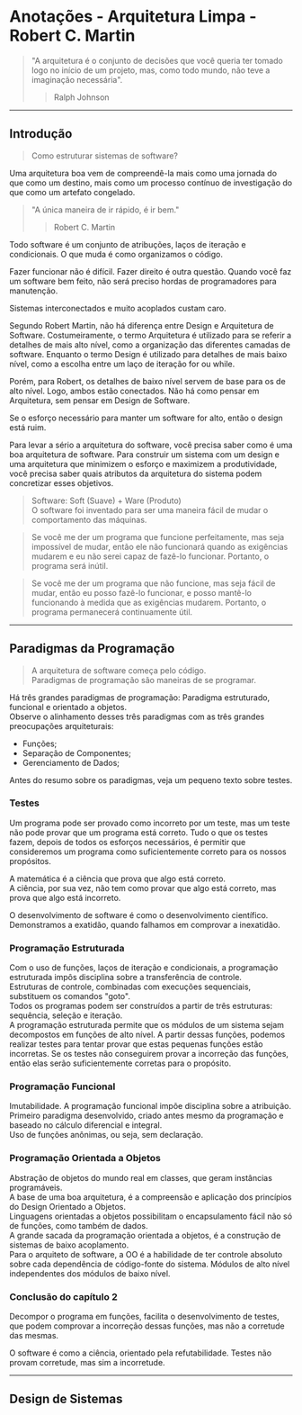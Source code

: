 # Anotações - Arquitetura Limpa - Robert C. Martin

> "A arquitetura é o conjunto de decisões que você queria ter tomado logo no início de um projeto,
> mas, como todo mundo, não teve a imaginação necessária".
>> Ralph Johnson

---
## Introdução

> Como estruturar sistemas de software?

Uma arquitetura boa vem de compreendê-la mais como uma jornada do que como um destino,
mais como um processo contínuo de investigação do que como um artefato congelado.

> "A única maneira de ir rápido, é ir bem."
>> Robert C. Martin

Todo software é um conjunto de atribuções, laços de iteração e condicionais.
O que muda é como organizamos o código.

Fazer funcionar não é difícil. Fazer direito é outra questão.
Quando você faz um software bem feito, não será preciso hordas de programadores para manutenção.

Sistemas interconectados e muito acoplados custam caro.

Segundo Robert Martin, não há diferença entre Design e Arquitetura de Software.
Costumeiramente, o termo Arquitetura é utilizado para se referir a detalhes de mais alto nível, como a organização das diferentes camadas de software.
Enquanto o termo Design é utilizado para detalhes de mais baixo nível, como a escolha entre um laço de iteração for ou while.

Porém, para Robert, os detalhes de baixo nível servem de base para os de alto nível. Logo, ambos estão conectados.
Não há como pensar em Arquitetura, sem pensar em Design de Software.

Se o esforço necessário para manter um software for alto, então o design está ruim.

Para levar a sério a arquitetura do software, você precisa saber como é uma
boa arquitetura de software. Para construir um sistema com um design e
uma arquitetura que minimizem o esforço e maximizem a produtividade,
você precisa saber quais atributos da arquitetura do sistema podem
concretizar esses objetivos.

> Software: Soft (Suave) + Ware (Produto)<br>
> O software foi inventado para ser uma maneira fácil de mudar o comportamento das máquinas.

> Se você me der um programa que funcione perfeitamente, mas seja
impossível de mudar, então ele não funcionará quando as exigências
mudarem e eu não serei capaz de fazê-lo funcionar. Portanto, o
programa será inútil.

> Se você me der um programa que não funcione, mas seja fácil de
mudar, então eu posso fazê-lo funcionar, e posso mantê-lo
funcionando à medida que as exigências mudarem. Portanto, o
programa permanecerá continuamente útil.

---
## Paradigmas da Programação
> A arquitetura de software começa pelo código.<br>
> Paradigmas de programação são maneiras de se programar.<br>

Há três grandes paradigmas de programação: Paradigma estruturado, funcional e orientado a objetos.<br>
Observe o alinhamento desses três paradigmas com as três grandes preocupações arquiteturais:
- Funções;
- Separação de Componentes;
- Gerenciamento de Dados;

Antes do resumo sobre os paradigmas, veja um pequeno texto sobre testes.

### Testes
Um programa pode ser provado como incorreto por um teste, mas um teste não pode provar que um programa está correto.
Tudo o que os testes fazem, depois de todos os esforços necessários, é permitir que consideremos um programa como suficientemente correto para os nossos propósitos.

A matemática é a ciência que prova que algo está correto.<br>
A ciência, por sua vez, não tem como provar que algo está correto, mas prova que algo está incorreto.

O desenvolvimento de software é como o desenvolvimento científico. Demonstramos a exatidão, quando falhamos em comprovar a inexatidão.

### Programação Estruturada
Com o uso de funções, laços de iteração e condicionais, a programação estruturada impôs disciplina sobre a transferência de controle.<br>
Estruturas de controle, combinadas com execuções sequenciais, substituem os comandos "goto".<br>
Todos os programas podem ser construídos a partir de três estruturas: sequência, seleção e iteração.<br>
A programação estruturada permite que os módulos de um sistema sejam decompostos em funções de alto nível. A partir dessas funções, podemos realizar testes para tentar provar que estas pequenas funções estão incorretas. Se os testes não conseguirem provar a incorreção das funções, então elas serão suficientemente corretas para o propósito.

### Programação Funcional
Imutabilidade. A programação funcional impõe disciplina sobre a atribuição.<br>
Primeiro paradigma desenvolvido, criado antes mesmo da programação e baseado no cálculo diferencial e integral.<br>
Uso de funções anônimas, ou seja, sem declaração.

### Programação Orientada a Objetos
Abstração de objetos do mundo real em classes, que geram instâncias programáveis.<br>
A base de uma boa arquitetura, é a compreensão e aplicação dos princípios do Design Orientado a Objetos.<br>
Linguagens orientadas a objetos possibilitam o encapsulamento fácil não só de funções, como também de dados.<br>
A grande sacada da programação orientada a objetos, é a construção de sistemas de baixo acoplamento.<br>
Para o arquiteto de software, a OO é a habilidade de ter controle absoluto sobre cada dependência de código-fonte do sistema. Módulos de alto nível independentes dos módulos de baixo nível.

### Conclusão do capítulo 2
Decompor o programa em funções, facilita o desenvolvimento de testes, que podem comprovar a incorreção dessas funções, mas não a corretude das mesmas.

O software é como a ciência, orientado pela refutabilidade. Testes não provam corretude, mas sim a incorretude.

---
## Design de Sistemas
